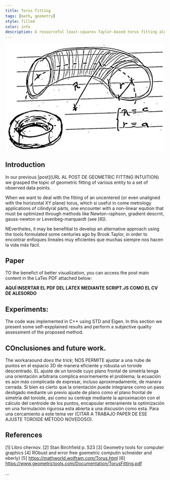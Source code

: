 ```yaml
---
title: Torus fitting 
tags: [math, geometry]
style: filled
color: info
description: A resourceful least-squares Taylor-based torus fitting algorithm.
---
```


<!--<img src="../assets/blog_images/2025-01-22-torus-fit/torus.png" alt="torus" width="64" height="64">-->
<img src="../assets/blog_images/2025-01-22-torus-fit/torus.png" alt="torus">

## Introduction

In our previous [post](URL AL POST DE GEOMETRIC FITTING INTUITION) we grasped the topic of geometric fitting of various entity to a set of observed data points. 

When we want to deal with the fitting of an uncentered (or even unaligned with the horizontal XY plane) torus, which si useful in come metrology applications of cilindyral pàrts, one encounter with a non-linear eqution that must be optimized through methods like Newton-raphson, gradient descrnt, gauss-newton or Levenbeg-marquardt (see [6]).

NEvertheles, it may be benefitial to develop an alternative approach using the tools formulated some centuries ago by Brook Taylor, in order to encontrar enfoques lineales muy eficientes que muchas siempre nos hacen la vida más fácil.

## Paper

TO the benefict of better visualization, you can access the post main content in the LaTex PDF attached below:

**AQUÍ INSERTAR EL PDF DEL LATEX MEDIANTE SCRIPT.JS COMO EL CV DE ALESORDO**

## Experiments:

The code was implemented in C++ using STD and Eigen. In this section we present some self-expplained results and perform a subjective quality assessment of the proposed method.

## COnclusiones and future work.
The workaraound _does the trick_; NOS PERMITE ajustar a una nube de puntos en el espacio 3D de manera eficiente y robusta un toroide descentrado. EL ajuste de un toroide cuyo plano frontal de simetría tenga una orientación arbitraria complica enormemente el problema; la ecuación es aún más complicada de expresar, incluso aproximadamente, de manera cerrada. Si bien es cierto que la orientación puede integrarse como un paso desligado mediante un previo ajuste de plano como el plano frontal de simetría del toroide, así como su centraje mediante la aproximación con el cálculo del centroide de los puntos, encapsular enteramente la optimización en una formulación rigurosa esta abierta a una discusión como esta. Para una cercamiento a este tema ver (CITAR A TRABAJO PAPER DE ESE AJUSTE TOROIDE MÉTODO NOVEDOSO).

## References

[1] Libro chernov.
[2] Stan Birchfield p. 523
[3] Geometry tools for computer graphics
[4] RObust and error free goemetric computin schneider and eberly)
[5] https://mathworld.wolfram.com/Torus.html
[6] https://www.geometrictools.com/Documentation/TorusFitting.pdf
 
...
